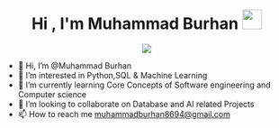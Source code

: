 <h1 align="center">Hi , I'm Muhammad Burhan <img src="https://media.giphy.com/media/hvRJCLFzcasrR4ia7z/giphy.gif" width="35"></h1>
<p align="center">
  <a href="https://github.com/DenverCoder1/readme-typing-svg"><img src="https://readme-typing-svg.herokuapp.com?font=Time+New+Roman&color=%23c8be55&size=25&center=true&vCenter=true&width=600&height=100&lines=Computer+Science+Student"></a>
</p>

- 👋 Hi, I’m @Muhammad Burhan
- 👀 I’m interested in Python,SQL & Machine Learning 
- 🌱 I’m currently learning Core Concepts of Software engineering and Computer science
- 💞️ I’m looking to collaborate on Database and AI related Projects
- 📫 How to reach me muhammadburhan8694@gmail.com

<!---
MBurhan4/MBurhan4 is a ✨ special ✨ repository because its `README.md` (this file) appears on your GitHub profile.
You can click the Preview link to take a look at your changes.
--->
